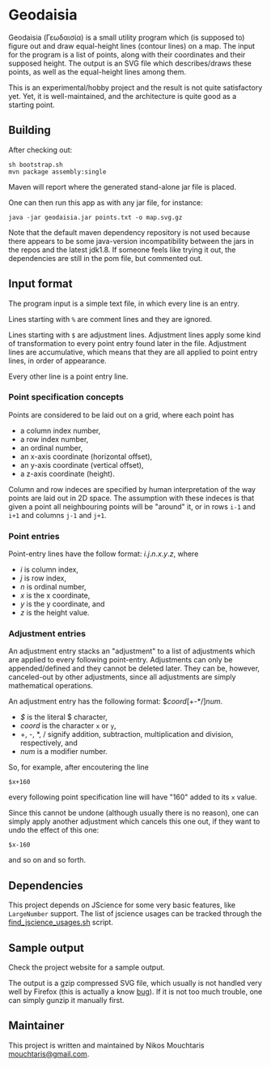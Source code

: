 # Geodaisia

Geodaisia (Γεωδαισία) is a small utility program which (is supposed to)
figure out and draw equal-height lines (contour lines) on a map. The input for the
program is a list of points, along with their coordinates and their
supposed height. The output is an SVG file which describes/draws these
points, as well as the equal-height lines among them.

This is an experimental/hobby project and the result is not
quite satisfactory yet. Yet, it is well-maintained, and the
architecture is quite good as a starting point.

## Building
After checking out:

    sh bootstrap.sh
    mvn package assembly:single

Maven will report where the generated stand-alone jar file is placed.

One can then run this app as with any jar file, for instance:

    java -jar geodaisia.jar points.txt -o map.svg.gz

Note that the default maven dependency repository is not used because
there appears to be some java-version incompatibility between the
jars in the repos and the latest jdk1.8. If someone feels like trying
it out, the dependencies are still in the pom file, but commented out.

## Input format
The program input is a simple text file, in which every line is an entry.

Lines starting with `%` are comment lines and they are ignored.

Lines starting with `$` are adjustment lines. Adjustment lines apply some kind of
transformation to every point entry found later in the file. Adjustment lines
are accumulative, which means that they are all applied to point entry lines,
in order of appearance.

Every other line is a point entry line.

### Point specification concepts
Points are considered to be laid out on a grid, where each point has
* a column index number,
* a row index number,
* an ordinal number,
* an x-axis coordinate (horizontal offset),
* an y-axis coordinate (vertical offset),
* a z-axis coordinate (height).

Column and row indeces are specified by human interpretation of the
way points are laid out in 2D space. The assumption with these indeces
is that given a point all neighbouring points will be "around" it,
or in rows `i-1` and `i+1` and columns `j-1` and `j+1`.

### Point entries
Point-entry lines have the follow format: _i_._j_._n_._x_._y_._z_,
where
* _i_ is column index,
* _j_ is row index,
* _n_ is ordinal number,
* _x_ is the x coordinate,
* _y_ is the y coordinate, and
* _z_ is the height value.

### Adjustment entries
An adjustment entry stacks an "adjustment" to a list of adjustments which
are applied to every following point-entry. Adjustments can only be appended/defined
and they cannot be deleted later. They can be, however, canceled-out by other
adjustments, since all adjustments are simply mathematical operations.

An adjustment entry has the following format: $_coord_\[+-*/\]_num_.

* *$* is the literal $ character,
* _coord_ is the character `x` or `y`,
* +, -, *, / signify addition, subtraction, multiplication and division, respectively, and
* _num_ is a modifier number.

So, for example, after encoutering the line

    $x+160

every following point specification line will have "160"
added to its `x` value.

Since this cannot be undone (although usually there is no reason),
one can simply apply another adjustment which cancels this one out,
if they want to undo the effect of this one:

    $x-160

and so on and so forth.

## Dependencies
This project depends on JScience for some very basic features, like
`LargeNumber` support. The list of jscience usages can be tracked through
the [find_jscience_usages.sh](https://github.com/mouchtaris/geodaisia/blob/master/scripts/find_jscience_usages.sh)
script.

## Sample output
Check the project website for a sample output.

The output is a gzip compressed SVG file, which usually
is not handled very well by Firefox (this is actually a
know [bug](https://bugzilla.mozilla.org/show_bug.cgi?id=52282)).
If it is not too much trouble, one can simply gunzip it
manually first.

## Maintainer
This project is written and maintained by Nikos Mouchtaris <mouchtaris@gmail.com>.

